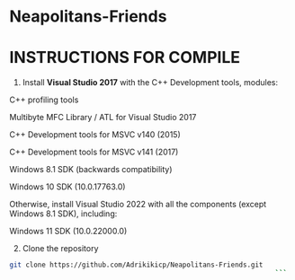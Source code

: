 # Neapolitans-Friends
# INSTRUCTIONS FOR COMPILE
1. Install **Visual Studio 2017** with the C++ Development tools, modules:
   
C++ profiling tools

Multibyte MFC Library / ATL for Visual Studio 2017

C++ Development tools for MSVC v140 (2015)

C++ Development tools for MSVC v141 (2017)

Windows 8.1 SDK (backwards compatibility)

Windows 10 SDK (10.0.17763.0)

Otherwise, install Visual Studio 2022 with all the components (except Windows 8.1 SDK), including:

Windows 11 SDK (10.0.22000.0)

2. Clone the repository

```bash  
git clone https://github.com/Adrikikicp/Neapolitans-Friends.git
                                                                  ```

              

